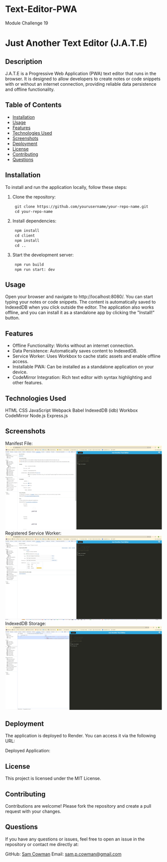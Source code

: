 # Text-Editor-PWA
Module Challenge 19
# Just Another Text Editor (J.A.T.E)

## Description

J.A.T.E is a Progressive Web Application (PWA) text editor that runs in the browser. It is designed to allow developers to create notes or code snippets with or without an internet connection, providing reliable data persistence and offline functionality.

## Table of Contents

- [Installation](#installation)
- [Usage](#usage)
- [Features](#features)
- [Technologies Used](#technologies-used)
- [Screenshots](#screenshots)
- [Deployment](#deployment)
- [License](#license)
- [Contributing](#contributing)
- [Questions](#questions)

## Installation

To install and run the application locally, follow these steps:

1. Clone the repository:

        git clone https://github.com/yourusername/your-repo-name.git
        cd your-repo-name

2. Install dependencies:

        npm install
        cd client
        npm install
        cd ..

3. Start the development server: 

        npm run build        
        npm run start: dev 

## Usage
Open your browser and navigate to http://localhost:8080/. You can start typing your notes or code snippets. The content is automatically saved to IndexedDB when you click outside the editor. The application also works offline, and you can install it as a standalone app by clicking the "Install!" button.

## Features
* Offline Functionality: Works without an internet connection.
* Data Persistence: Automatically saves content to IndexedDB.
* Service Worker: Uses Workbox to cache static assets and enable offline access.
* Installable PWA: Can be installed as a standalone application on your device.
* CodeMirror Integration: Rich text editor with syntax highlighting and other features.

## Technologies Used
HTML
CSS
JavaScript
Webpack
Babel
IndexedDB (idb)
Workbox
CodeMirror
Node.js
Express.js

## Screenshots
Manifest File:
![alttext](assets/Manifest%20file.jpg)
Registered Service Worker:
![alttext](assets/Service%20Worker.jpg)
IndexedDB Storage:
![alttext](assets/idb-storage.jpg)

## Deployment
The application is deployed to Render. You can access it via the following URL:

Deployed Application: 

## License
This project is licensed under the MIT License.

## Contributing
Contributions are welcome! Please fork the repository and create a pull request with your changes.

## Questions
If you have any questions or issues, feel free to open an issue in the repository or contact me directly at:

GitHub: [Sam Cowman](https://github.com/Sam-Cowman)
Email: sam.p.cowman@gmail.com